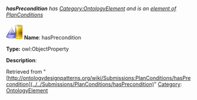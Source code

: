 ___hasPrecondition__ has [Category:OntologyElement](../../Category/OntologyElement "Category:OntologyElement") and is an [element of](../../Property/ElementOf "Property:ElementOf") [PlanConditions](../../Submissions/PlanConditions "Submissions:PlanConditions")_


  




[![ObjectProperty](../../images/thumb/c/c3/ObjectProperty.gif/45px-ObjectProperty.gif)](../../Image/ObjectProperty.gif "ObjectProperty")
__Name__: hasPrecondition 


__Type:__ owl:ObjectProperty 


__Description__: 





Retrieved from "[http://ontologydesignpatterns.org/wiki/Submissions:PlanConditions/hasPrecondition](../../Submissions/PlanConditions/hasPrecondition)"
 [Category](http://ontologydesignpatterns.org/wiki/Special:Categories "Special:Categories"): [OntologyElement](../../Category/OntologyElement "Category:OntologyElement")